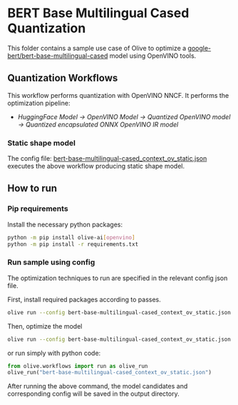 # BERT Base Multilingual Cased Quantization

This folder contains a sample use case of Olive to optimize a [google-bert/bert-base-multilingual-cased](https://huggingface.co/google-bert/bert-base-multilingual-cased) model using OpenVINO tools.

## Quantization Workflows

This workflow performs quantization with OpenVINO NNCF. It performs the optimization pipeline:

- *HuggingFace Model -> OpenVINO Model -> Quantized OpenVINO model -> Quantized encapsulated ONNX OpenVINO IR model*

### Static shape model

The config file: [bert-base-multilingual-cased_context_ov_static.json](bert-base-multilingual-cased_context_ov_static.json) executes the above workflow producing static shape model.

## How to run

### Pip requirements

Install the necessary python packages:

```bash
python -m pip install olive-ai[openvino]
python -m pip install -r requirements.txt
```

### Run sample using config

The optimization techniques to run are specified in the relevant config json file.

First, install required packages according to passes.

```bash
olive run --config bert-base-multilingual-cased_context_ov_static.json --setup
```

Then, optimize the model

```bash
olive run --config bert-base-multilingual-cased_context_ov_static.json
```

or run simply with python code:

```python
from olive.workflows import run as olive_run
olive_run("bert-base-multilingual-cased_context_ov_static.json")
```

After running the above command, the model candidates and corresponding config will be saved in the output directory.
